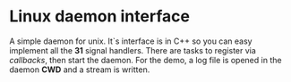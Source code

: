 # Linux daemon interface

A simple daemon for unix. It`s interface is in C++ so you can easy implement 
all the **31** signal handlers. There are tasks to register via *callbacks*, 
then start the daemon. For the demo, a log file is opened in the 
daemon **CWD** and a stream is written.
 
